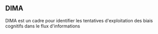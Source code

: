 ## DIMA
DIMA est un cadre pour identifier les tentatives d'exploitation des biais cognitifs dans le flux d'informations
